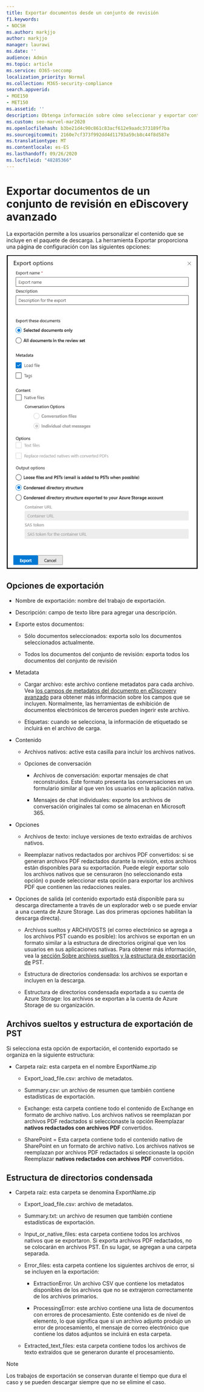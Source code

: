 ```yaml
---
title: Exportar documentos desde un conjunto de revisión
f1.keywords:
- NOCSH
ms.author: markjjo
author: markjjo
manager: laurawi
ms.date: ''
audience: Admin
ms.topic: article
ms.service: O365-seccomp
localization_priority: Normal
ms.collection: M365-security-compliance
search.appverid:
- MOE150
- MET150
ms.assetid: ''
description: Obtenga información sobre cómo seleccionar y exportar contenido de un conjunto de revisiones para presentaciones o revisiones externas.
ms.custom: seo-marvel-mar2020
ms.openlocfilehash: b3be21d4c90c861c83acf612e9aadc373189f7ba
ms.sourcegitcommit: 2160e7cf373f992dd4d11793a59cb8c44f8d587e
ms.translationtype: MT
ms.contentlocale: es-ES
ms.lasthandoff: 09/26/2020
ms.locfileid: "48285366"
---
```

# <a name="export-documents-from-a-review-set-in-advanced-ediscovery"></a>Exportar documentos de un conjunto de revisión en eDiscovery avanzado

La exportación permite a los usuarios personalizar el contenido que se incluye en el paquete de descarga. La herramienta Exportar proporciona una página de configuración con las siguientes opciones:

![Opciones para exportar elementos de un conjunto de revisión](../media/bcfc72c7-4a01-4697-9e16-2965b7f04fdb.png)

## <a name="export-options"></a>Opciones de exportación

- Nombre de exportación: nombre del trabajo de exportación.

- Descripción: campo de texto libre para agregar una descripción.

- Exporte estos documentos:

  - Sólo documentos seleccionados: exporta solo los documentos seleccionados actualmente.
  
  - Todos los documentos del conjunto de revisión: exporta todos los documentos del conjunto de revisión

- Metadata
  
  - Cargar archivo: este archivo contiene metadatos para cada archivo. Vea [los campos de metadatos del documento en eDiscovery avanzado](document-metadata-fields-in-Advanced-eDiscovery.md) para obtener más información sobre los campos que se incluyen. Normalmente, las herramientas de exhibición de documentos electrónicos de terceros pueden ingerir este archivo.
  
  - Etiquetas: cuando se selecciona, la información de etiquetado se incluirá en el archivo de carga.

- Contenido
  
  - Archivos nativos: active esta casilla para incluir los archivos nativos.
  
  - Opciones de conversación
    
    - Archivos de conversación: exportar mensajes de chat reconstruidos. Este formato presenta las conversaciones en un formulario similar al que ven los usuarios en la aplicación nativa.
    
    - Mensajes de chat individuales: exporte los archivos de conversación originales tal como se almacenan en Microsoft 365.

- Opciones

  - Archivos de texto: incluye versiones de texto extraídas de archivos nativos.
  
  - Reemplazar nativos redactados por archivos PDF convertidos: si se generan archivos PDF redactados durante la revisión, estos archivos están disponibles para su exportación. Puede elegir exportar solo los archivos nativos que se censuraron (no seleccionando esta opción) o puede seleccionar esta opción para exportar los archivos PDF que contienen las redacciones reales.

- Opciones de salida (el contenido exportado está disponible para su descarga directamente a través de un explorador web o se puede enviar a una cuenta de Azure Storage. Las dos primeras opciones habilitan la descarga directa).
  
  - Archivos sueltos y ARCHIVOSTS (el correo electrónico se agrega a los archivos PST cuando es posible): los archivos se exportan en un formato similar a la estructura de directorios original que ven los usuarios en sus aplicaciones nativas.  Para obtener más información, vea la [sección Sobre archivos sueltos y la estructura de exportación de](#loose-files-and-pst-export-structure) PST.
  
  - Estructura de directorios condensada: los archivos se exportan e incluyen en la descarga.
  
  - Estructura de directorios condensada exportada a su cuenta de Azure Storage: los archivos se exportan a la cuenta de Azure Storage de su organización.

## <a name="loose-files-and-pst-export-structure"></a>Archivos sueltos y estructura de exportación de PST

Si selecciona esta opción de exportación, el contenido exportado se organiza en la siguiente estructura:

- Carpeta raíz: esta carpeta en el nombre ExportName.zip
  
  - Export_load_file.csv: archivo de metadatos.
  
  - Summary.csv: un archivo de resumen que también contiene estadísticas de exportación.
  
  - Exchange: esta carpeta contiene todo el contenido de Exchange en formato de archivo nativo. Los archivos nativos se reemplazan por archivos PDF redactados si seleccionaste la opción Reemplazar **nativos redactados con archivos PDF** convertidos.
  
  - SharePoint = Esta carpeta contiene todo el contenido nativo de SharePoint en un formato de archivo nativo. Los archivos nativos se reemplazan por archivos PDF redactados si seleccionaste la opción Reemplazar **nativos redactados con archivos PDF** convertidos.

## <a name="condensed-directory-structure"></a>Estructura de directorios condensada

- Carpeta raíz: esta carpeta se denomina ExportName.zip
  
  - Export_load_file.csv: archivo de metadatos.
  
  - Summary.txt: un archivo de resumen que también contiene estadísticas de exportación.
  
  - Input_or_native_files: esta carpeta contiene todos los archivos nativos que se exportaron. Si exporta archivos PDF redactados, no se colocarán en archivos PST. En su lugar, se agregan a una carpeta separada.
  
  - Error_files: esta carpeta contiene los siguientes archivos de error, si se incluyen en la exportación:
    
    - ExtractionError. Un archivo CSV que contiene los metadatos disponibles de los archivos que no se extrajeron correctamente de los archivos primarios.
    
    - ProcessingError: este archivo contiene una lista de documentos con errores de procesamiento. Este contenido es de nivel de elemento, lo que significa que si un archivo adjunto produjo un error de procesamiento, el mensaje de correo electrónico que contiene los datos adjuntos se incluirá en esta carpeta.
  
  - Extracted_text_files: esta carpeta contiene todos los archivos de texto extraídos que se generaron durante el procesamiento.

> [!NOTE]
> Los trabajos de exportación se conservan durante el tiempo que dura el caso y se pueden descargar siempre que no se elimine el caso.
